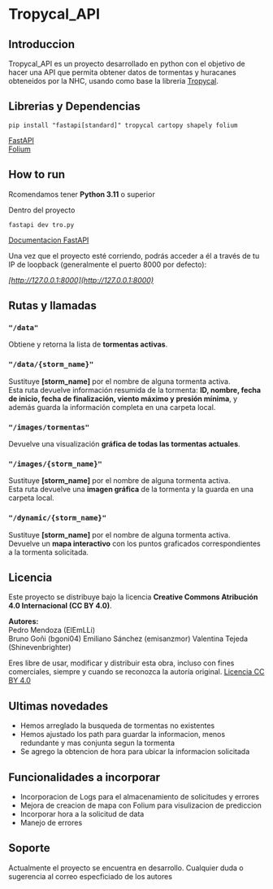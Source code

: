 # Tropycal_API

##  Introduccion
Tropycal_API es un proyecto desarrollado en python con el objetivo de hacer una API que permita obtener datos de tormentas y huracanes obteneidos por la NHC, usando como base la libreria [Tropycal](https://tropycal.github.io/tropycal/).

## Librerias y Dependencias

```
pip install "fastapi[standard]" tropycal cartopy shapely folium
```

[FastAPI](https://fastapi.tiangolo.com/#run-it)  
[Folium](https://python-visualization.github.io/folium/latest/)

## How to run 
Rcomendamos tener **Python 3.11** o superior

Dentro del proyecto
```
fastapi dev tro.py
```
[Documentacion FastAPI](https://fastapi.tiangolo.com/#run-it)

Una vez que el proyecto esté corriendo, podrás acceder a él a través de tu IP de loopback (generalmente el puerto 8000 por defecto): 

*[http://127.0.0.1:8000](http://127.0.0.1:8000)*

## Rutas y llamadas

### `"/data"`
Obtiene y retorna la lista de **tormentas activas**.

### `"/data/{storm_name}"`
Sustituye **[storm_name]** por el nombre de alguna tormenta activa.  
Esta ruta devuelve información resumida de la tormenta: **ID, nombre, fecha de inicio, fecha de finalización, viento máximo y presión mínima**, y además guarda la información completa en una carpeta local.

### `"/images/tormentas"`
Devuelve una visualización **gráfica de todas las tormentas actuales**.

### `"/images/{storm_name}"`
Sustituye **[storm_name]** por el nombre de alguna tormenta activa.  
Esta ruta devuelve una **imagen gráfica** de la tormenta y la guarda en una carpeta local.

### `"/dynamic/{storm_name}"`
Sustituye **[storm_name]** por el nombre de alguna tormenta activa.  
Devuelve un **mapa interactivo** con los puntos graficados correspondientes a la tormenta solicitada.

## Licencia
Este proyecto se distribuye bajo la licencia **Creative Commons Atribución 4.0 Internacional (CC BY 4.0)**.

**Autores:**  
Pedro Mendoza (ElEmLLi)  
Bruno Goñi (bgoni04)
Emiliano Sánchez (emisanzmor)
Valentina Tejeda (Shinevenbrighter)

Eres libre de usar, modificar y distribuir esta obra, incluso con fines comerciales, siempre y cuando se reconozca la autoría original.
[Licencia CC BY 4.0](https://creativecommons.org/licenses/by/4.0/deed.es)

## Ultimas novedades 
* Hemos arreglado la busqueda de tormentas no existentes
* Hemos ajustado los path para guardar la informacion, menos redundante y mas conjunta segun la tormenta
* Se agrego la obtencion de hora para ubicar la informacion solicitada

## Funcionalidades a incorporar
* Incorporacion de Logs para el almacenamiento de solicitudes y errores 
* Mejora de creacion de mapa con Folium para visulizacion de prediccion 
* Incorporar hora a la solicitud de data 
* Manejo de errores

## Soporte 
Actualmente el proyecto se encuentra en desarrollo. Cualquier duda o sugerencia al correo especficiado de los autores

